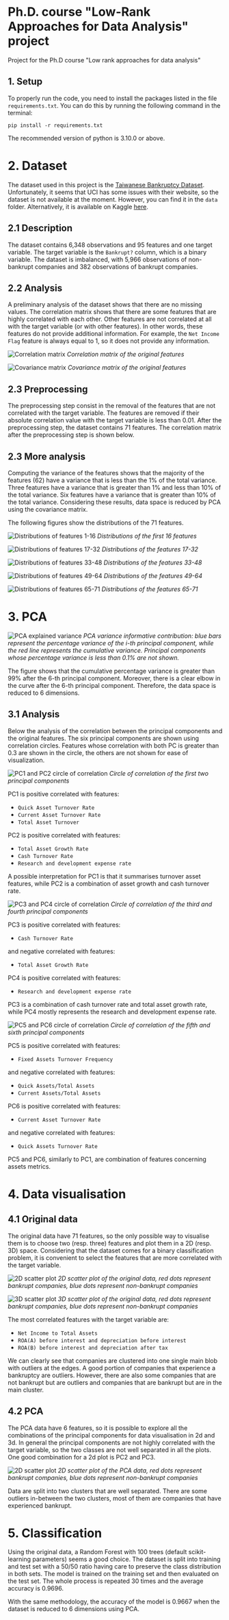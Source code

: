 # Ph.D. course "Low-Rank Approaches for Data Analysis" project

Project for the Ph.D course "Low rank approaches for data analysis"

## 1. Setup
To properly run the code, you need to install the packages listed in the file `requirements.txt`.
You can do this by running the following command in the terminal:

    pip install -r requirements.txt

The recommended version of python is 3.10.0 or above.

# 2. Dataset
The dataset used in this project is the [Taiwanese Bankruptcy Dataset](https://archive.ics.uci.edu/ml/datasets/Taiwanese+Bankruptcy+Prediction).
Unfortunately, it seems that UCI has some issues with their website, so the dataset is not available at the moment.
However, you can find it in the `data` folder.
Alternatively, it is available on Kaggle [here](https://www.kaggle.com/fedesoriano/company-bankruptcy-prediction).

## 2.1 Description
The dataset contains 6,348 observations and 95 features and one target variable.
The target variable is the `Bankrupt?` column, which is a binary variable.
The dataset is imbalanced, with 5,966 observations of non-bankrupt companies and 382 observations of bankrupt companies.

## 2.2 Analysis
A preliminary analysis of the dataset shows that there are no missing values.
The correlation matrix shows that there are some features that are highly correlated with each other.
Other features are not correlated at all with the target variable (or with other features).
In other words, these features do not provide additional information.
For example, the `Net Income Flag` feature is always equal to 1, so it does not provide any information.

![Correlation matrix](figures/correlation_matrix.svg)
*Correlation matrix of the original features*

![Covariance matrix](figures/covariance_matrix.svg)
*Covariance matrix of the original features*

## 2.3 Preprocessing
The preprocessing step consist in the removal of the features that are not correlated with the target variable.
The features are removed if their absolute correlation value with the target variable is less than 0.01.
After the preprocessing step, the dataset contains 71 features.
The correlation matrix after the preprocessing step is shown below.

[//]: # (![Correlation matrix]&#40;figures/correlation_matrix_post_processed.svg&#41;)

[//]: # (*Correlation matrix of the preprocessed features*)

[//]: # ()
[//]: # (![Covariance matrix]&#40;figures/covariance_matrix_post_processed.svg&#41;)

[//]: # (*Covariance matrix of the preprocessed features*)

## 2.3 More analysis
Computing the variance of the features shows that the majority of the features (62) have a variance that is less than the 1% of the total variance.
Three features have a variance that is greater than 1% and less than 10% of the total variance.
Six features have a variance that is greater than 10% of the total variance.
Considering these results, data space is reduced by PCA using the covariance matrix.

The following figures show the distributions of the 71 features.

![Distributions of features 1-16](figures/distributions/distributions_0.svg)
*Distributions of the first 16 features*

![Distributions of features 17-32](figures/distributions/distributions_1.svg)
*Distributions of the features 17-32*

![Distributions of features 33-48](figures/distributions/distributions_2.svg)
*Distributions of the features 33-48*

![Distributions of features 49-64](figures/distributions/distributions_3.svg)
*Distributions of the features 49-64*

![Distributions of features 65-71](figures/distributions/distributions_4.svg)
*Distributions of the features 65-71*

# 3. PCA

![PCA explained variance](figures/pca_variance.svg)
*PCA variance informative contribution: blue bars represent the percentage variance of the i-th principal component, while the red line represents the cumulative variance. Principal components whose percentage variance is less than 0.1% are not shown.*

The figure shows that the cumulative percentage variance is greater than 99% after the 6-th principal component.
Moreover, there is a clear elbow in the curve after the 6-th principal component.
Therefore, the data space is reduced to 6 dimensions.

## 3.1 Analysis

Below the analysis of the correlation between the principal components and the original features.
The six principal components are shown using correlation circles.
Features whose correlation with both PC is greater than 0.3 are shown in the circle, the others are not shown for ease of visualization.

![PC1 and PC2 circle of correlation](figures/correlation_circle_0.svg)
*Circle of correlation of the first two principal components*

PC1 is positive correlated with features:
- `Quick Asset Turnover Rate`
- `Current Asset Turnover Rate`
- `Total Asset Turnover`

PC2 is positive correlated with features:
- `Total Asset Growth Rate`
- `Cash Turnover Rate`
- `Research and development expense rate`

A possible interpretation for PC1 is that it summarises turnover asset features, while PC2 is a combination of asset growth and cash turnover rate.

![PC3 and PC4 circle of correlation](figures/correlation_circle_1.svg)
*Circle of correlation of the third and fourth principal components*

PC3 is positive correlated with features:
- `Cash Turnover Rate`

and negative correlated with features:
- `Total Asset Growth Rate`

PC4 is positive correlated with features:
- `Research and development expense rate`

PC3 is a combination of cash turnover rate and total asset growth rate, while PC4 mostly represents the research and development expense rate.

![PC5 and PC6 circle of correlation](figures/correlation_circle_2.svg)
*Circle of correlation of the fifth and sixth principal components*

PC5 is positive correlated with features:
- `Fixed Assets Turnover Frequency`

and negative correlated with features:
- `Quick Assets/Total Assets`
- `Current Assets/Total Assets`

PC6 is positive correlated with features:
- `Current Asset Turnover Rate`

and negative correlated with features:
- `Quick Assets Turnover Rate`

PC5 and PC6, similarly to PC1, are combination of features concerning assets metrics.

# 4. Data visualisation

## 4.1 Original data

The original data have 71 features, so the only possible way to visualise them is to choose two (resp. three) features and plot them in a 2D (resp. 3D) space.
Considering that the dataset comes for a binary classification problem, it is convenient to select the features that are more correlated with the target variable.

![2D scatter plot](figures/data_visualisation/original_2d.svg)
*2D scatter plot of the original data, red dots represent bankrupt companies, blue dots represent non-bankrupt companies*

![3D scatter plot](figures/data_visualisation/original_3d.svg)
*3D scatter plot of the original data, red dots represent bankrupt companies, blue dots represent non-bankrupt companies*

The most correlated features with the target variable are:
- `Net Income to Total Assets`
- `ROA(A) before interest and depreciation before interest`
- `ROA(B) before interest and depreciation after tax`

We can clearly see that companies are clustered into one single main blob with outliers at the edges.
A good portion of companies that experience a bankruptcy are outliers.
However, there are also some companies that are not bankrupt but are outliers and companies that are bankrupt but are in the main cluster.

## 4.2 PCA

The PCA data have 6 features, so it is possible to explore all the combinations of the principal components for data visualisation in 2d and 3d.
In general the principal components are not highly correlated with the target variable, so the two classes are not well separated in all the plots.
One good combination for a 2d plot is PC2 and PC3.

![2D scatter plot](figures/data_visualisation/pc2_pc3.svg)
*2D scatter plot of the PCA data, red dots represent bankrupt companies, blue dots represent non-bankrupt companies*

Data are split into two clusters that are well separated.
There are some outliers in-between the two clusters, most of them are companies that have experienced bankrupt.

# 5. Classification

Using the original data, a Random Forest with 100 trees (default scikit-learning parameters) seems a good choice.
The dataset is split into training and test set with a 50/50 ratio having care to preserve the class distribution in both sets.
The model is trained on the training set and then evaluated on the test set.
The whole process is repeated 30 times and the average accuracy is 0.9696.

With the same methodology, the accuracy of the model is 0.9667 when the dataset is reduced to 6 dimensions using PCA.
